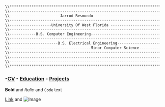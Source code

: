 


```C
\\**************************************************************************
\\-------------------------------------------------------------------------- 
\\-----------------------Jarrod Resmondo -----------------------------------
\\--------------------------------------------------------------------------
\\-------------------University Of West Florida ----------------------------
\\-------------------------------------------------------------------------- 
\\------------B.S. Computer Engineering------------------------------------- 
\\-------------------------------------------------------------------------- 
\\----------------------B.S. Electrical Engineering-------------------------
\\-------------------------------------Minor Computer Science--------------- 
\\-------------------------------------------------------------------------- 
\\-------------------------------------------------------------------------- 
\\-------------------------------------------------------------------------- 
\\**************************************************************************
```


### -[CV](https://sparkesys.github.io/CV)	     -      	[Education](https://sparkesys.github.io/Education)	     -     	[Projects](https://SPARKESYS.github.io/Projects)








**Bold** and _Italic_ and `Code` text

[Link](url) and ![Image](src)
